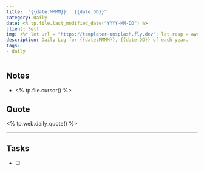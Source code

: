 ```yaml
---
title:  "{{date:MMMM}} : {{date:DD}}"
category: Daily
date: <% tp.file.last_modified_date("YYYY-MM-DD") %>
client: Self
img: <%* let url = "https://templater-unsplash.fly.dev"; let resp = await tp.obsidian.request({url}); let img = JSON.parse(resp); let bg = img["full"]; let fin = bg.substring(bg.indexOf("-") + 1, bg.lastIndexOf("?")); let _fin = `https://images.unsplash.com/photo-${fin}?fit=crop&q=85&w=1400&h=700`; %><% _fin %>
description: Daily Log for {{date:MMMM}}, {{date:DD}} of each year.
tags:
- daily
---
```


## Notes

- <% tp.file.cursor() %>

## Quote

<% tp.web.daily_quote() %>

---

## Tasks

- [ ]